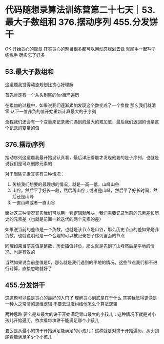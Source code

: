# 代码随想录算法训练营第二十七天｜53.最大子数组和 376.摆动序列 455.分发饼干

OK 开始贪心的篇章 其实贪心的题目很多都可以用动态规划去做 就顺手一起写了 练练手 确实忘了好多

## 53.最大子数组和

这道题我觉得动态规划比贪心好理解

首先肯定有一个从头到尾的for循环遍历

在累加的过程中，如果说我们逐渐累加发现这个数变成了一个负数 那么我们就清零 从下一位非负的值开始重新计算最大的子序列

全程我们还会有一个变量来记录我们遇到的最大的累加值，最后我们返回的也是这个记录的变量的值


## 376.摆动序列

摆动序列这道题我最开始没认真看，最后详细看题才发现他要的是子序列，也就是说我们是可以删除元素的

对于删除元素其实有三种情况：
1. 传统我们想要的最理想的情况，就是一高一低，山峰山谷
2. 山谷，然后平了好长一段，然后再山谷；或者是山峰，然后平了好长时间，然后还是山峰
3. 一直山峰或者一直山谷

面对这三种情况其实我们可以用一套逻辑就解决，我们需要记录当前的元素差和历史的元素差（也就是前面一轮迭代的两个元素的差）

如果说当前的差值是一个负数，也就是该节点是山谷，那么历史节点的差如果是非负数，也就说明他是一个合理的可以被记录在子序列里面的节点

同理如果当前差值是整数，历史插值非负，那么就是先到了山峰然后是平地的情况，也是有效的


当然如果说当前差值是0，那么就是我们遇到的平地的情况，这些节点我们都不进行计算，直接忽略就好了



## 455.分发饼干

这道题可以说是贪心的最好的入门了 理解贪心到底是在干什么 其实我觉得更像是一种人之常情的思维逻辑 不要去过度纠结他怎么个算法逻辑

两种思路 要么是从最大的饼干开始满足胃口最大的小孩儿：这种情况下就是对小孩儿开始遍历，依次看每块饼干能满足哪个小孩儿

要么是从最小的饼干开始满足能满足的小孩儿：这种就是对饼干开始遍历，从头到尾看能满足多少个小孩儿